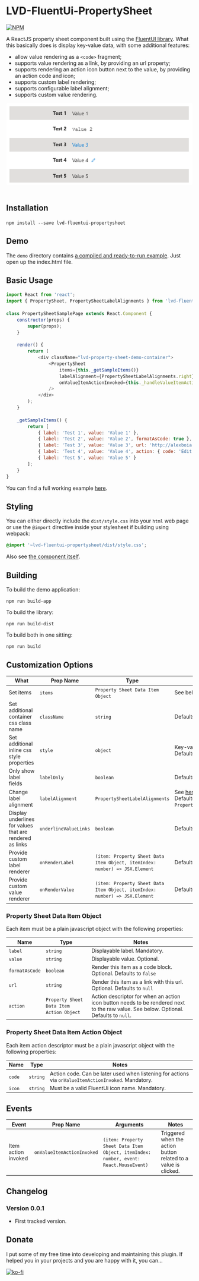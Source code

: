 # LVD-FluentUi-PropertySheet

[![NPM](https://nodei.co/npm/lvd-fluentui-propertysheet.png?downloads=true&downloadRank=true&stars=true)](https://nodei.co/npm/lvd-fluentui-propertysheet/)

A ReactJS property sheet component built using the [FluentUI library](https://github.com/microsoft/fluentui).
What this basically does is display key-value data, with some additional features:

- allow value rendering as a `<code>` fragment;
- supports value rendering as a link, by providing an url property;
- supports rendering an action icon button next to the value, by providing an action code and icon;
- supports custom label rendering;
- supports configurable label alignment;
- supports custom value rendering.

<p align="left">
	<img align="center" src="https://raw.githubusercontent.com/alexboia/LVD-FluentUi-PropertySheet/main/docs/Capture.png" style="margin-bottom: 20px; margin-right: 20px; border-radius: 5px;" />
</p>

## Installation
<a name="c-installation"></a>

`npm install --save lvd-fluentui-propertysheet`

## Demo
<a name="c-demo"></a>

The `demo` directory contains [a compiled and ready-to-run example](https://github.com/alexboia/LVD-FluentUi-PropertySheet/tree/main/demo). Just open up the index.html file.

## Basic Usage
<a name="c-basic-usage"></a>

```javascript
import React from 'react';
import { PropertySheet, PropertySheetLabelAlignments } from 'lvd-fluentui-propertysheet';

class PropertySheetSamplePage extends React.Component {
	constructor(props) {
		super(props);
	}

	render() {
		return (
			<div className="lvd-property-sheet-demo-container">
				<PropertySheet 
					items={this._getSampleItems()}
					labelAlignment={PropertySheetLabelAlignments.right}
					onValueItemActionInvoked={this._handleValueItemActionInvoked}
				/>
			</div>
		);
	}

	_getSampleItems() {
		return [
			{ label: 'Test 1', value: 'Value 1' },
			{ label: 'Test 2', value: 'Value 2', formatAsCode: true },
			{ label: 'Test 3', value: 'Value 3', url: 'http://alexboia.net' },
			{ label: 'Test 4', value: 'Value 4', action: { code: 'Edit', icon: 'Edit' } },
			{ label: 'Test 5', value: 'Value 5' }
		];
	}
}
```

You can find a full working example [here](https://github.com/alexboia/LVD-FluentUi-PropertySheet/blob/main/src/App.jsx).

## Styling
<a name="c-styling"></a>

You can either directly include the `dist/style.css` into your `html` web page or use the `@import` directive inside your stylesheet if building using webpack:

```css
@import '~lvd-fluentui-propertysheet/dist/style.css';
```

Also see [the component itself](https://github.com/alexboia/LVD-FluentUi-PropertySheet/blob/main/src/components/PropertySheet.jsx).


## Building
<a name="c-building"></a>

To build the demo application: 

```
npm run build-app
```

To build the library: 

```
npm run build-dist
```

To build both in one sitting: 

```
npm run build
```

## Customization Options
<a name="c-customization"></a>

| What | Prop Name | Type | Notes |
| --- | --- | --- | --- |
| Set items | `items` | `Property Sheet Data Item Object` | See below. Mandatory. |
| Set additional container css class name | `className` | `string` | Defaults to `null`. |
| Set additional inline css style properties | `style` | `object` | Key-value plain javascript object. Defaults to `{}`. |
| Only show label fields | `labelOnly` | `boolean` | Defaults to false. |
| Change label alignment | `labelAlignment` | `PropertySheetLabelAlignments` | See [here for all supported values](https://github.com/alexboia/LVD-FluentUi-PropertySheet/blob/main/src/components/PropertySheetLabelAlignments.js). Defaults to `PropertySheetLabelAlignments.right`. |
| Display underlines for values that are rendered as links | `underlineValueLinks` | `boolean` | Defaults to `false`. |
| Provide custom label renderer | `onRenderLabel` | `(item: Property Sheet Data Item Object, itemIndex: number) => JSX.Element` | Defaults to `null`. |
| Provide custom value renderer | `onRenderValue` | `(item: Property Sheet Data Item Object, itemIndex: number) => JSX.Element` | Defaults to `null`. |

### Property Sheet Data Item Object

Each item must be a plain javascript object with the following properties:

| Name | Type | Notes |
| --- | --- | --- |
| `label` | `string` | Displayable label. Mandatory. |
| `value` | `string` | Displayable value. Optional. |
| `formatAsCode` | `boolean` | Render this item as a code block. Optional. Defaults to `false` |
| `url` | `string` | Render this item as a link with this url. Optional. Defaults to `null` |
| `action` | `Property Sheet Data Item Action Object` | Action descriptor for when an action icon button needs to be rendered next to the raw value. See below. Optional. Defaults to `null`. |

### Property Sheet Data Item Action Object

Each item action descriptor must be a plain javascript object with the following properties:

| Name | Type | Notes |
| --- | --- | --- |
| `code` | `string` | Action code. Can be later used when listening for actions via `onValueItemActionInvoked`. Mandatory. |
| `icon` | `string` | Must be a valid FluentUi icon name. Mandatory. |

## Events
<a name="c-events"></a>

| Event | Prop Name | Arguments | Notes |
| --- | --- | --- | --- |
| Item action invoked | `onValueItemActionInvoked` | `(item: Property Sheet Data Item Object, itemIndex: number, event: React.MouseEvent)` | Triggered when the action button related to a value is clicked. |

## Changelog
<a name="c-changelog"></a>

### Version 0.0.1

- First tracked version.

## Donate
<a name="c-donate"></a>

I put some of my free time into developing and maintaining this plugin.
If helped you in your projects and you are happy with it, you can...

[![ko-fi](https://www.ko-fi.com/img/githubbutton_sm.svg)](https://ko-fi.com/Q5Q01KGLM)